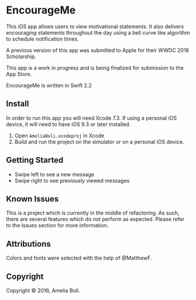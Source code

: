 # EncourageMe

This iOS app allows users to view motivational statements. It also delivers encouraging statements throughout the day using a bell curve like algorithm to schedule notification times.

A previous version of this app was submitted to Apple for their WWDC 2016 Scholarship.

This app is a work in progress and is being finalized for submission to the App Store.

EncourageMe is written in Swift 2.2

## Install

In order to run this app you will need Xcode 7.3. If using a personal iOS device, it will need to have iOS 9.3 or later installed.

1. Open `AmeliaBoli.xcodeproj` in Xcode
2. Build and run the project on the simulator or on a personal iOS device.

## Getting Started

* Swipe left to see a new message
* Swipe right to see previously viewed messages

## Known Issues

This is a project which is currently in the middle of refactoring. As such, there are several features which do not perform as expected. Please refer to the Issues section for more information.

## Attributions

Colors and fonts were selected with the help of @MatthewF.

## Copyright

Copyright © 2016, Amelia Boli.
